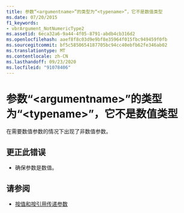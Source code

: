 ```yaml
---
title: 参数“<argumentname>”的类型为“<typename>”，它不是数值类型
ms.date: 07/20/2015
f1_keywords:
- vbrArgument_NotNumericType2
ms.assetid: 6eca32a6-9a44-4f05-8791-abdb4cb316d2
ms.openlocfilehash: aaef8f8c03d9e9bf8e35964f015fbc949459f0fb
ms.sourcegitcommit: bf5c5850654187705bc94cc40ebfb62fe346ab02
ms.translationtype: MT
ms.contentlocale: zh-CN
ms.lasthandoff: 09/23/2020
ms.locfileid: "91078406"
---
```

# <a name="type-of-argument-argumentname-is-typename-which-is-not-numeric"></a>参数“\<argumentname>”的类型为“\<typename>”，它不是数值类型

在需要数值参数的情况下出现了非数值参数。  
  
## <a name="to-correct-this-error"></a>更正此错误  
  
- 确保参数是数值。  
  
## <a name="see-also"></a>请参阅

- [按值和按引用传递参数](../programming-guide/language-features/procedures/passing-arguments-by-value-and-by-reference.md)
